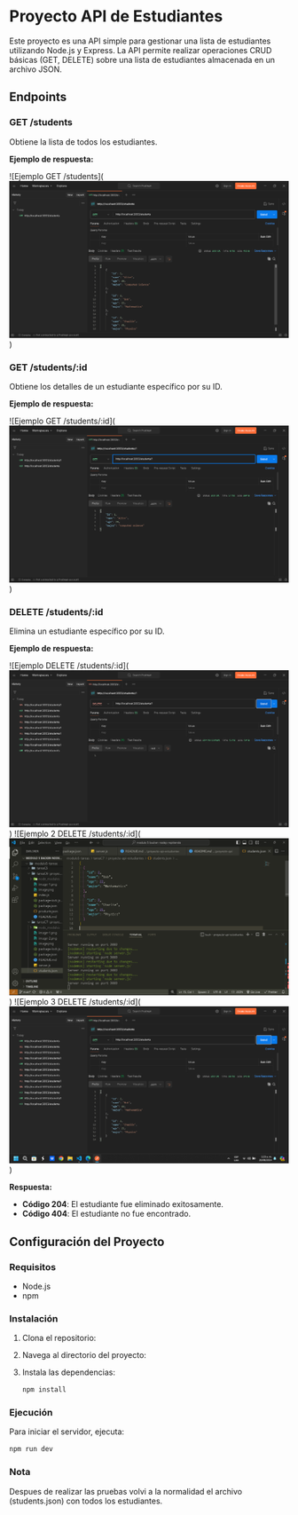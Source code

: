 # Proyecto API de Estudiantes

Este proyecto es una API simple para gestionar una lista de estudiantes utilizando Node.js y Express. La API permite realizar operaciones CRUD básicas (GET, DELETE) sobre una lista de estudiantes almacenada en un archivo JSON.

## Endpoints

### GET /students

Obtiene la lista de todos los estudiantes.

**Ejemplo de respuesta:**

![Ejemplo GET /students](![alt text](./assets/image.png))

### GET /students/:id

Obtiene los detalles de un estudiante específico por su ID.

**Ejemplo de respuesta:**

![Ejemplo GET /students/:id](![alt text](./assets/image-1.png))

### DELETE /students/:id

Elimina un estudiante específico por su ID.

**Ejemplo de respuesta:**

![Ejemplo DELETE /students/:id](![eliminando 1 esudiante](./assets/image-2.png))
![Ejemplo 2 DELETE /students/:id](![eliminado 1 estudiante de la "base de datos"](./assets/image-3.png))
![Ejemplo 3 DELETE /students/:id](![servidor actualizado con el 1 estudiante eliminado en postman](./assets/image-4.png))

**Respuesta:**

- **Código 204**: El estudiante fue eliminado exitosamente.
- **Código 404**: El estudiante no fue encontrado.

## Configuración del Proyecto

### Requisitos

- Node.js
- npm

### Instalación

1. Clona el repositorio:

2. Navega al directorio del proyecto:

3. Instala las dependencias:

   ```bash
   npm install
   ```

### Ejecución

Para iniciar el servidor, ejecuta:

```bash
npm run dev
```

### Nota

Despues de realizar las pruebas volvi a la normalidad el archivo (students.json) con todos los estudiantes.
